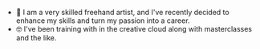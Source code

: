 * 🎨 I am a very skilled freehand artist, and I've recently decided to enhance my skills and turn my passion into a career. 
* 🤓 I've been training with in the creative cloud along with masterclasses and the like.
